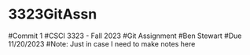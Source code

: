# 3323GitAssn
#Commit 1
#CSCI 3323 - Fall 2023
#Git Assignment
#Ben Stewart 
#Due 11/20/2023
#Note: Just in case I need to make notes here
